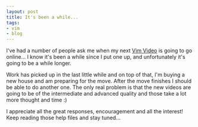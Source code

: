 ```yaml
---
layout: post
title: It's been a while...
tags:
- vim
- blog
---
```

I've had a number of people ask me when my next [Vim Video](/vim/vim-tutorial-videos/) is going to go online... I know it's been a while since I put one up, and unfortunately it's going to be a while longer.

Work has picked up in the last little while and on top of that, I'm buying a new house and am preparing for the move. After the move finishes I should be able to do another one. The only real problem is that the new videos are going to be of the intermediate and advanced quality and those take a lot more thought and time :)

I appreciate all the great responses, encouragement and all the interest!  Keep reading those help files and stay tuned...
